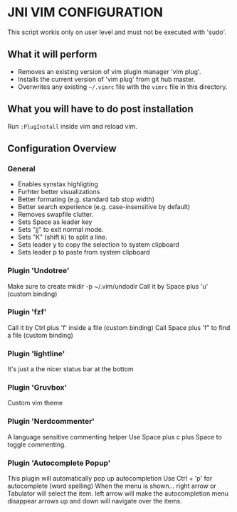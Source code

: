 JNI VIM CONFIGURATION
=====================

This script workis only on user level and must not be executed with 'sudo'.

## What it will perform
* Removes an existing version of vim plugin manager 'vim plug'.
* Installs the current version of 'vim plug' from git hub master.
* Overwrites any existing `~/.vimrc` file with the `vimrc` file in this directory.


## What you will have to do post installation
Run `:PlugInstall` inside vim and reload vim.

## Configuration Overview

### General
* Enables synstax highligting
* Furhter better visualizations
* Better formating (e.g. standard tab stop width)
* Better search experience (e.g. case-insensitive by default)
* Removes swapfile clutter.
* Sets Space as leader key
* Sets "jj" to exit normal mode.
* Sets "K" (shift k) to split a line.
* Sets leader y to copy the selection to system clipboard
* Sets leader p to paste from system clipboard

### Plugin 'Undotree'
Make sure to create mkdir -p ~/.vim/undodir
Call it by Space plus 'u' (custom binding)

### Plugin 'fzf'
Call it by Ctrl plus 'f' inside a file (custom binding)
Call Space plus 'f" to find a file (custom binding)	

### Plugin 'lightline'
It's just a the nicer status bar at the bottom

### Plugin 'Gruvbox'
Custom vim theme

### Plugin 'Nerdcommenter'
A language sensitive commenting helper
Use Space plus c plus Space to toggle commenting.

### Plugin 'Autocomplete Popup'
This plugin will automatically pop up autocompletion
Use Ctrl + 'p' for autocomplete (word spelling)
When the menu is shown...
right arrow or Tabulator will select the item.
left arrow will make the autocompletion menu disappear
arrows up and down will navigate over the items.